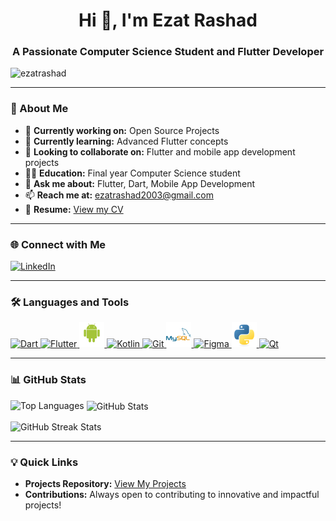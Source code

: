 <h1 align="center">Hi 👋, I'm Ezat Rashad</h1>
<h3 align="center">A Passionate Computer Science Student and Flutter Developer</h3>

<p align="left"> <img src="https://komarev.com/ghpvc/?username=ezatrashad&label=Profile%20Views&color=0e75b6&style=flat" alt="ezatrashad" /> </p>

---

### 🚀 About Me  
- 🔭 **Currently working on:** Open Source Projects  
- 🌱 **Currently learning:** Advanced Flutter concepts  
- 👯 **Looking to collaborate on:** Flutter and mobile app development projects  
- 👨‍🎓 **Education:** Final year Computer Science student  
- 💬 **Ask me about:** Flutter, Dart, Mobile App Development  
- 📫 **Reach me at:** ezatrashad2003@gmail.com  
- 📄 **Resume:** [View my CV](https://drive.google.com/file/d/1B-eejzIIzBXqBgEMkm2OyJAhmuGjUhPN/view?usp=drive_link)  

---

### 🌐 Connect with Me  
<p align="left">
  <a href="https://linkedin.com/in/ezat-rashad-356717222" target="_blank">
    <img src="https://raw.githubusercontent.com/rahuldkjain/github-profile-readme-generator/master/src/images/icons/Social/linked-in-alt.svg" alt="LinkedIn" height="30" width="40" />
  </a>
</p>

---

### 🛠️ Languages and Tools  
<p align="left"> 
  <a href="https://dart.dev" target="_blank" rel="noreferrer"> 
    <img src="https://www.vectorlogo.zone/logos/dartlang/dartlang-icon.svg" alt="Dart" width="40" height="40"/> 
  </a> 
  <a href="https://flutter.dev" target="_blank" rel="noreferrer"> 
    <img src="https://www.vectorlogo.zone/logos/flutterio/flutterio-icon.svg" alt="Flutter" width="40" height="40"/> 
  </a> 
  <a href="https://developer.android.com" target="_blank" rel="noreferrer"> 
    <img src="https://raw.githubusercontent.com/devicons/devicon/master/icons/android/android-original-wordmark.svg" alt="Android" width="40" height="40"/> 
  </a> 
  <a href="https://kotlinlang.org" target="_blank" rel="noreferrer"> 
    <img src="https://www.vectorlogo.zone/logos/kotlinlang/kotlinlang-icon.svg" alt="Kotlin" width="40" height="40"/> 
  </a> 
  <a href="https://git-scm.com/" target="_blank" rel="noreferrer"> 
    <img src="https://www.vectorlogo.zone/logos/git-scm/git-scm-icon.svg" alt="Git" width="40" height="40"/> 
  </a> 
  <a href="https://www.mysql.com/" target="_blank" rel="noreferrer"> 
    <img src="https://raw.githubusercontent.com/devicons/devicon/master/icons/mysql/mysql-original-wordmark.svg" alt="MySQL" width="40" height="40"/> 
  </a> 
  <a href="https://www.figma.com/" target="_blank" rel="noreferrer"> 
    <img src="https://www.vectorlogo.zone/logos/figma/figma-icon.svg" alt="Figma" width="40" height="40"/> 
  </a> 
  <a href="https://www.python.org" target="_blank" rel="noreferrer"> 
    <img src="https://raw.githubusercontent.com/devicons/devicon/master/icons/python/python-original.svg" alt="Python" width="40" height="40"/> 
  </a> 
  <a href="https://www.qt.io/" target="_blank" rel="noreferrer"> 
    <img src="https://upload.wikimedia.org/wikipedia/commons/0/0b/Qt_logo_2016.svg" alt="Qt" width="40" height="40"/> 
  </a> 
</p>

---

### 📊 GitHub Stats  
<p><img align="left" src="https://github-readme-stats.vercel.app/api/top-langs?username=ezatrashad&show_icons=true&locale=en&layout=compact" alt="Top Languages" /></p>

<p>&nbsp;<img align="center" src="https://github-readme-stats.vercel.app/api?username=ezatrashad&show_icons=true&locale=en" alt="GitHub Stats" /></p>

<p><img align="center" src="https://github-readme-streak-stats.herokuapp.com/?user=ezatrashad&" alt="GitHub Streak Stats" /></p>

---

### 💡 Quick Links  
- **Projects Repository:** [View My Projects](https://github.com/EzatRashad?tab=repositories)  
- **Contributions:** Always open to contributing to innovative and impactful projects!  
